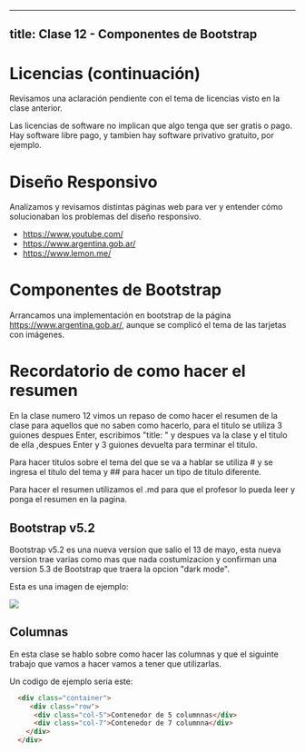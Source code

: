  ---
title: Clase 12 - Componentes de Bootstrap
---

# Licencias (continuación)

Revisamos una aclaración pendiente con el tema de licencias visto en la clase anterior. 

Las licencias de software no implican que algo tenga que ser gratis o pago. Hay software libre pago, y tambien hay software privativo gratuito, por ejemplo.

# Diseño Responsivo

Analizamos y revisamos distintas páginas web para ver y entender cómo solucionaban los problemas del diseño responsivo.

- https://www.youtube.com/
- https://www.argentina.gob.ar/
- https://www.lemon.me/

# Componentes de Bootstrap

Arrancamos una implementación en bootstrap de la página https://www.argentina.gob.ar/, aunque se complicó el tema de las tarjetas con imágenes.

# Recordatorio de como hacer el resumen

En la clase numero 12 vimos un repaso de como hacer el resumen de la clase para aquellos que no saben como hacerlo, para el titulo se utiliza 3 guiones despues Enter, escribimos "title: " y despues va la clase y el titulo de ella
,despues Enter y 3 guiones devuelta para terminar el titulo.

Para hacer titulos sobre el tema del que se va a hablar se utiliza # y se ingresa el titulo del tema y ## para hacer un tipo de titulo diferente.

Para hacer el resumen utilizamos el .md para que el profesor lo pueda leer y ponga el resumen en la pagina.

## Bootstrap v5.2

Bootstrap v5.2 es una nueva version que salio el 13 de mayo, esta nueva version trae varias como mas que nada costumizacion y confirman una version 5.3 de Bootstrap que traera la opcion "dark mode".

Esta es una imagen de ejemplo:

![](https://blog.getbootstrap.com/assets/img/2022/05/docs-darkmode.png)

## Columnas

En esta clase se hablo sobre como hacer las columnas y que el siguinte trabajo que vamos a hacer vamos a tener que utilizarlas.

Un codigo de ejemplo seria este:

```html
  <div class="container">
     <div class="row">
      <div class="col-5">Contenedor de 5 columnnas</div>
      <div class="col-7">Contenedor de 7 columnna</div>
    </div>
  </div>
```
